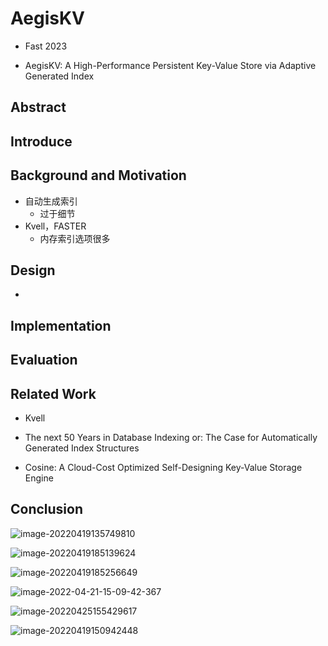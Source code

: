 # AegisKV

- Fast 2023

- AegisKV:  A High-Performance Persistent Key-Value Store via Adaptive Generated Index

## Abstract



## Introduce



## Background and Motivation

- 自动生成索引
  - 过于细节
- Kvell，FASTER
  - 内存索引选项很多



## Design

- 

## Implementation  



## Evaluation



## Related Work

- Kvell
- The next 50 Years in Database Indexing or: The Case for Automatically Generated Index Structures

- Cosine: A Cloud-Cost Optimized Self-Designing Key-Value Storage Engine  



## Conclusion  

![image-20220419135749810](C:\Users\lukai1\AppData\Roaming\Typora\typora-user-images\image-20220419135749810.png)

![image-20220419185139624](C:\Users\lukai1\AppData\Roaming\Typora\typora-user-images\image-20220419185139624.png)

![image-20220419185256649](C:\Users\lukai1\AppData\Roaming\Typora\typora-user-images\image-20220419185256649.png)



![image-2022-04-21-15-09-42-367](..\..\\photos\paper\image-2022-04-21-15-09-42-367.png)

![image-20220425155429617](C:\Users\lukai1\AppData\Roaming\Typora\typora-user-images\image-20220425155429617.png)

![image-20220419150942448](C:\Users\lukai1\AppData\Roaming\Typora\typora-user-images\image-20220419150942448.png)